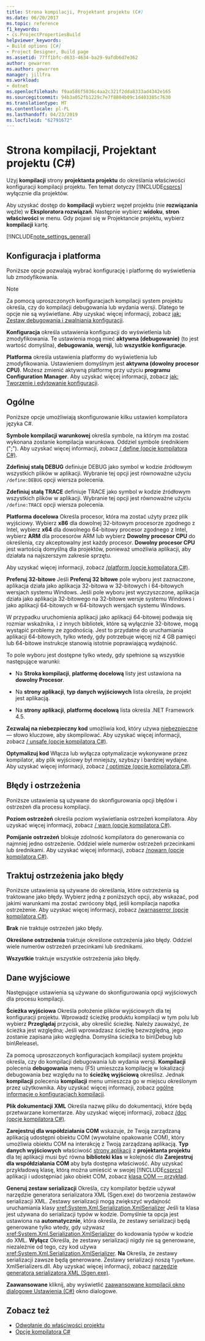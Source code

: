 ```yaml
---
title: Strona kompilacji, Projektant projektu (C#)
ms.date: 06/20/2017
ms.topic: reference
f1_keywords:
- cs.ProjectPropertiesBuild
helpviewer_keywords:
- Build options [C#]
- Project Designer, Build page
ms.assetid: 77ff1bfc-d633-4634-ba29-9afdb6d7e362
author: gewarren
ms.author: gewarren
manager: jillfra
ms.workload:
- dotnet
ms.openlocfilehash: f9aa586f5036c4aa2c321f2dda8333ad4342e165
ms.sourcegitcommit: 94b3a052fb1229c7e7f8804b09c1d403385c7630
ms.translationtype: MT
ms.contentlocale: pl-PL
ms.lasthandoff: 04/23/2019
ms.locfileid: "62791672"
---
```

# <a name="build-page-project-designer-c"></a>Strona kompilacji, Projektant projektu (C#)
Użyj **kompilacji** strony **projektanta projektu** do określania właściwości konfiguracji kompilacji projektu. Ten temat dotyczy [!INCLUDE[csprcs](../../data-tools/includes/csprcs_md.md)] wyłącznie dla projektów.

Aby uzyskać dostęp do **kompilacji** wybierz węzeł projektu (nie **rozwiązania** węźle) w **Eksploratora rozwiązań**. Następnie wybierz **widoku**, **stron właściwości** w menu. Gdy pojawi się w Projektancie projektu, wybierz **kompilacji** kartę.

[!INCLUDE[note_settings_general](../../data-tools/includes/note_settings_general_md.md)]

## <a name="configuration-and-platform"></a>Konfiguracja i platforma
Poniższe opcje pozwalają wybrać konfigurację i platformę do wyświetlenia lub zmodyfikowania.

> [!NOTE]
> Za pomocą uproszczonych konfiguracjach kompilacji system projektu określa, czy do kompilacji debugowania lub wydania wersji. Dlatego te opcje nie są wyświetlane. Aby uzyskać więcej informacji, zobacz [jak: Zestaw debugowania i zwalniania konfiguracji](../../debugger/how-to-set-debug-and-release-configurations.md).

**Konfiguracja** określa ustawienia konfiguracji do wyświetlenia lub zmodyfikowania. Te ustawienia mogą mieć **aktywna (debugowanie)** (to jest wartość domyślna), **debugowania**, **wersji**, lub **wszystkie konfiguracje**.

**Platforma** określa ustawienia platformy do wyświetlenia lub zmodyfikowania. Ustawieniem domyślnym jest **aktywna (dowolny procesor CPU)**. Możesz zmienić aktywną platformę przy użyciu **programu Configuration Manager**. Aby uzyskać więcej informacji, zobacz [jak: Tworzenie i edytowanie konfiguracji](../../ide/how-to-create-and-edit-configurations.md).

## <a name="general"></a>Ogólne
Poniższe opcje umożliwiają skonfigurowanie kilku ustawień kompilatora języka C#.

**Symbole kompilacji warunkowej** określa symbole, na którym ma zostać wykonana zostanie kompilacja warunkowa. Oddziel symbole średnikiem (";"). Aby uzyskać więcej informacji, zobacz [/ define (opcje kompilatora C#)](/dotnet/csharp/language-reference/compiler-options/define-compiler-option).

**Zdefiniuj stałą DEBUG** definiuje DEBUG jako symbol w kodzie źródłowym wszystkich plików w aplikacji. Wybranie tej opcji jest równoważne użyciu `/define:DEBUG` opcji wiersza polecenia.

**Zdefiniuj stałą TRACE** definiuje TRACE jako symbol w kodzie źródłowym wszystkich plików w aplikacji. Wybranie tej opcji jest równoważne użyciu `/define:TRACE` opcji wiersza polecenia.

**Platforma docelowa** Określa procesor, która ma zostać użyty przez plik wyjściowy. Wybierz **x86** dla dowolnej 32-bitowym procesorze zgodnego z Intel, wybierz **x64** dla dowolnego 64-bitowy procesor zgodnego z Intel, wybierz **ARM** dla procesorów ARM lub wybierz  **Dowolny procesor CPU** do określenia, czy akceptowalny jest każdy procesor. **Dowolny procesor CPU** jest wartością domyślną dla projektów, ponieważ umożliwia aplikacji, aby działała na najszerszym zakresie sprzętu.

Aby uzyskać więcej informacji, zobacz [/platform (opcje kompilatora C#)](/dotnet/csharp/language-reference/compiler-options/platform-compiler-option).

**Preferuj 32-bitowe** Jeśli **Preferuj 32 bitowe** pole wyboru jest zaznaczone, aplikacja działa jako aplikacja 32-bitowa w 32-bitowych i 64-bitowych wersjach systemu Windows. Jeśli pole wyboru jest wyczyszczone, aplikacja działa jako aplikacja 32-bitowego na 32-bitowe wersje systemu Windows i jako aplikacji 64-bitowych w 64-bitowych wersjach systemu Windows.

W przypadku uruchomienia aplikacji jako aplikacji 64-bitowej podwaja się rozmiar wskaźnika, i z innych bibliotek, które są wyłącznie 32-bitowe, mogą wystąpić problemy ze zgodnością. Jest to przydatne do uruchamiania aplikacji 64-bitowych, tylko wtedy, gdy potrzebuje więcej niż 4 GB pamięci lub 64-bitowe instrukcje stanowią istotnie poprawiającą wydajność.

To pole wyboru jest dostępne tylko wtedy, gdy spełnione są wszystkie następujące warunki:

- Na **Stroka kompilacji**, **platformę docelową** listy jest ustawiona na **dowolny Procesor**.

- Na **strony aplikacji**, **typ danych wyjściowych** lista określa, że projekt jest aplikacją.

- Na **strony aplikacji**, **platformę docelową** lista określa .NET Framework 4.5.

**Zezwalaj na niebezpieczny kod** umożliwia kod, który używa [niebezpieczne](/dotnet/csharp/language-reference/keywords/unsafe) — słowo kluczowe, aby skompilować. Aby uzyskać więcej informacji, zobacz [/ unsafe (opcje kompilatora C#)](/dotnet/csharp/language-reference/compiler-options/unsafe-compiler-option).

**Optymalizuj kod** Włącza lub wyłącza optymalizacje wykonywane przez kompilator, aby plik wyjściowy był mniejszy, szybszy i bardziej wydajne. Aby uzyskać więcej informacji, zobacz [/ optimize (opcje kompilatora C#)](/dotnet/csharp/language-reference/compiler-options/optimize-compiler-option).

## <a name="errors-and-warnings"></a>Błędy i ostrzeżenia
Poniższe ustawienia są używane do skonfigurowania opcji błędów i ostrzeżeń dla procesu kompilacji.

**Poziom ostrzeżeń** określa poziom wyświetlania ostrzeżeń kompilatora. Aby uzyskać więcej informacji, zobacz [/ warn (opcje kompilatora C#)](/dotnet/csharp/language-reference/compiler-options/warn-compiler-option).

**Pomijanie ostrzeżeń** blokuje zdolność kompilatora do generowania co najmniej jedno ostrzeżenie. Oddziel wiele numerów ostrzeżeń przecinkami lub średnikami. Aby uzyskać więcej informacji, zobacz [/nowarn (opcje kompilatora C#)](/dotnet/csharp/language-reference/compiler-options/nowarn-compiler-option).

## <a name="treat-warnings-as-errors"></a>Traktuj ostrzeżenia jako błędy
Poniższe ustawienia są używane do określania, które ostrzeżenia są traktowane jako błędy. Wybierz jedną z poniższych opcji, aby wskazać, pod jakimi warunkami ma zostać zwrócony błąd, jeśli kompilacja napotka ostrzeżenie. Aby uzyskać więcej informacji, zobacz [/warnaserror (opcje kompilatora C#)](/dotnet/csharp/language-reference/compiler-options/warnaserror-compiler-option).

**Brak** nie traktuje ostrzeżeń jako błędy.

**Określone ostrzeżenia** traktuje określone ostrzeżenia jako błędy. Oddziel wiele numerów ostrzeżeń przecinkami lub średnikami.

**Wszystkie** traktuje wszystkie ostrzeżenia jako błędy.

## <a name="output"></a>Dane wyjściowe
Następujące ustawienia są używane do skonfigurowania opcji wyjściowych dla procesu kompilacji.

**Ścieżka wyjściowa** Określa położenie plików wyjściowych dla tej konfiguracji projektu. Wprowadź ścieżkę produktu kompilacji w tym polu lub wybierz **Przeglądaj** przycisk, aby określić ścieżkę. Należy zauważyć, że ścieżka jest względna; Jeśli wprowadzasz ścieżkę bezwzględną, jego zostanie zapisana jako względna. Domyślna ścieżka to bin\Debug lub bin\Release\\.

Za pomocą uproszczonych konfiguracjach kompilacji system projektu określa, czy do kompilacji debugowania lub wydania wersji. **Kompilacji** polecenia **debugowania** menu (F5) umieszcza kompilację w lokalizacji debugowania bez względu na to **ścieżkę wyjściową** określisz. Jednak **kompilacji** polecenia **kompilacji** menu umieszcza go w miejscu określonym przez użytkownika. Aby uzyskać więcej informacji, zobacz [ogólne informacje o konfiguracjach kompilacji](../../ide/understanding-build-configurations.md).

**Plik dokumentacji XML** Określa nazwę pliku do dokumentacji, które będą przetwarzane komentarze. Aby uzyskać więcej informacji, zobacz [/doc (opcje kompilatora C#)](/dotnet/csharp/language-reference/compiler-options/doc-compiler-option).

**Zarejestruj dla współdziałania COM** wskazuje, że Twoją zarządzaną aplikacją udostępni obiektu COM (wywołalne opakowanie COM), który umożliwia obiektu COM na interakcję z Twoją zarządzaną aplikacją. **Typ danych wyjściowych** właściwość [strony aplikacji](../../ide/reference/application-page-project-designer-visual-basic.md) z **projektanta projektu** dla tej aplikacji musi być równa **biblioteki klas** w kolejność dla **Zarejestruj dla współdziałania COM** aby była dostępna właściwość. Aby uzyskać przykładową klasę, którą można umieścić w swojej [!INCLUDE[csprcs](../../data-tools/includes/csprcs_md.md)] aplikacji i udostępniać jako obiekt COM, zobacz [klasa COM — przykład](/dotnet/csharp/programming-guide/interop/example-com-class).

**Generuj zestaw serializacji** Określa, czy kompilator będzie używał narzędzie generatora serializatora XML (Sgen.exe) do tworzenia zestawów serializacji XML. Zestawy serializacji mogą zwiększyć wydajność uruchamiania klasy <xref:System.Xml.Serialization.XmlSerializer> Jeśli ta klasa jest używana do serializacji typów w kodzie. Domyślnie ta opcja jest ustawiona na **automatycznie**, która określa, że zestawy serializacji będą generowane tylko wtedy, gdy używasz <xref:System.Xml.Serialization.XmlSerializer> do kodowania typów w kodzie do XML. **Wyłącz** Określa, że zestawy serializacji nigdy nie są generowane, niezależnie od tego, czy kod używa <xref:System.Xml.Serialization.XmlSerializer>. **Na** Określa, że zestawy serializacji zawsze będą generowane. Zestawy serializacji noszą `TypeName`. XmlSerializers.dll. Aby uzyskać więcej informacji, zobacz [narzędzie generatora serializatora XML (Sgen.exe)](/dotnet/framework/serialization/xml-serializer-generator-tool-sgen-exe).

**Zaawansowane** kliknij, aby wyświetlić [zaawansowane kompilacji okno dialogowe Ustawienia (C#)](../../ide/reference/advanced-build-settings-dialog-box-csharp.md) okno dialogowe.

## <a name="see-also"></a>Zobacz też

- [Odwołanie do właściwości projektu](../../ide/reference/project-properties-reference.md)
- [Opcje kompilatora C#](/dotnet/csharp/language-reference/compiler-options/index)